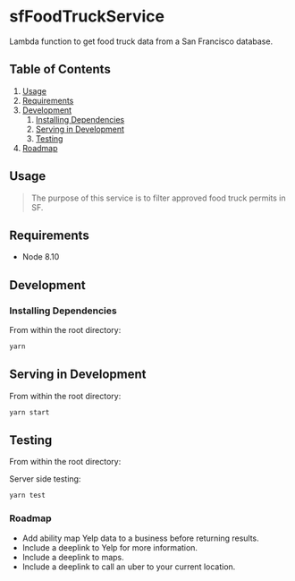 # sfFoodTruckService
Lambda function to get food truck data from a San Francisco database.

## Table of Contents

1. [Usage](#Usage)
1. [Requirements](#requirements)
1. [Development](#development)
    1. [Installing Dependencies](#installing-dependencies)
    1. [Serving in Development](#serving-in-development)
    1. [Testing](#testing)
1. [Roadmap](#roadmap)

## Usage

>The purpose of this service is to filter approved food truck permits in SF. 

## Requirements

- Node 8.10

## Development

### Installing Dependencies

From within the root directory:

```sh
yarn
```

## Serving in Development

From within the root directory:

```sh
yarn start
```

## Testing

From within the root directory:

Server side testing:
```sh
yarn test
```

### Roadmap

- Add ability map Yelp data to a business before returning results. 
- Include a deeplink to Yelp for more information. 
- Include a deeplink to maps.
- Include a deeplink to call an uber to your current location. 
